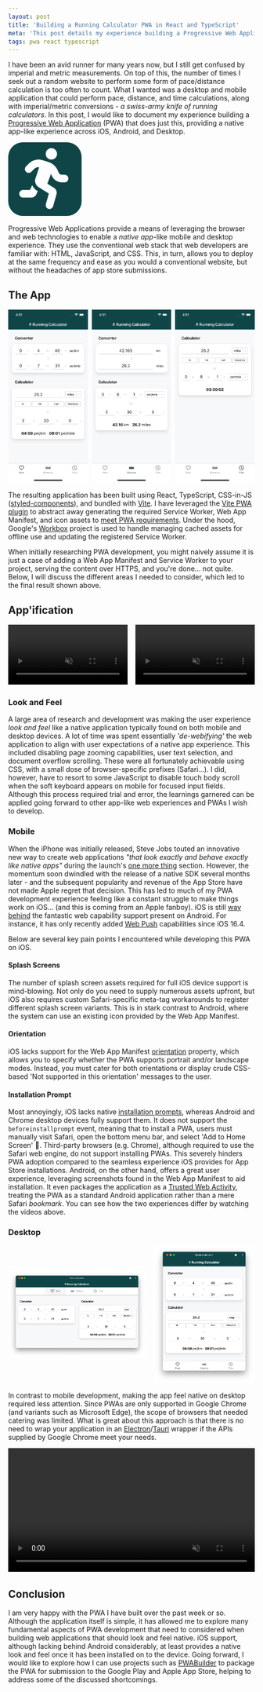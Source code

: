 ```yaml
---
layout: post
title: 'Building a Running Calculator PWA in React and TypeScript'
meta: 'This post details my experience building a Progressive Web Application (PWA) in React and TypeScript to calculate running pace, time, and distance. It explores key PWA features, including offline support, installation, and a native app-like experience across devices.'
tags: pwa react typescript
---
```


I have been an avid runner for many years now, but I still get confused by imperial and metric measurements.
On top of this, the number of times I seek out a random website to perform some form of pace/distance calculation is too often to count.
What I wanted was a desktop and mobile application that could perform pace, distance, and time calculations, along with imperial/metric conversions - _a swiss-army knife of running calculators_.
In this post, I would like to document my experience building a [Progressive Web Application](https://web.dev/articles/what-are-pwas) (PWA) that does just this, providing a native app-like experience across iOS, Android, and Desktop.

<!--more-->

<a href="https://eddmann.com/running-calculator/">
  <img src="/uploads/building-a-running-calculator-pwa-in-react-and-typescript/app-icon.png" style="max-width:150px;border-radius:20%;margin:0 auto;" alt="App Icon" />
</a>

Progressive Web Applications provide a means of leveraging the browser and web technologies to enable a _native app_-like mobile and desktop experience.
They use the conventional web stack that web developers are familiar with: HTML, JavaScript, and CSS.
This, in turn, allows you to deploy at the same frequency and ease as you would a conventional website, but without the headaches of app store submissions.

## The App

<div style="display:flex;gap:0.5rem;flex-direction:row;margin:1rem 0 0;">
  <div>
    <img src="/uploads/building-a-running-calculator-pwa-in-react-and-typescript/ios-pace.png" alt="Pace" />
  </div>
  <div>
    <img src="/uploads/building-a-running-calculator-pwa-in-react-and-typescript/ios-distance.png" alt="Distance" />
  </div>
  <div>
    <img src="/uploads/building-a-running-calculator-pwa-in-react-and-typescript/ios-time.png" alt="Time" />
  </div>
</div>

The resulting application has been built using React, TypeScript, CSS-in-JS ([styled-components](https://styled-components.com/)), and bundled with [Vite](https://vitejs.dev/).
I have leveraged the [Vite PWA plugin](https://vite-pwa-org.netlify.app/) to abstract away generating the required Service Worker, Web App Manifest, and icon assets to [meet PWA requirements](https://developer.mozilla.org/en-US/docs/Web/Progressive_web_apps/Tutorials/js13kGames/Installable_PWAs#requirements).
Under the hood, Google's [Workbox](https://developer.chrome.com/docs/workbox/) project is used to handle managing cached assets for offline use and updating the registered Service Worker.

When initially researching PWA development, you might naively assume it is just a case of adding a Web App Manifest and Service Worker to your project, serving the content over HTTPS, and you're done... not quite.
Below, I will discuss the different areas I needed to consider, which led to the final result shown above.

## App'ification

<div style="display:flex;gap:1rem;align-items:center;margin:1rem 0 0;">
  <div>
    <video style="width:100%;" controls muted>
      <source src="/uploads/building-a-running-calculator-pwa-in-react-and-typescript/ios-install.mp4" type="video/mp4">
    </video>
  </div>
  <div>
    <video style="width:100%" controls muted>
      <source src="/uploads/building-a-running-calculator-pwa-in-react-and-typescript/android-install.mp4" type="video/mp4">
    </video>
  </div>
</div>

### Look and Feel

A large area of research and development was making the user experience _look and feel_ like a native application typically found on both mobile and desktop devices.
A lot of time was spent essentially _'de-webifying'_ the web application to align with user expectations of a native app experience.
This included disabling page zooming capabilities, user text selection, and document overflow scrolling.
These were all fortunately achievable using CSS, with a small dose of browser-specific prefixes (Safari...).
I did, however, have to resort to some JavaScript to disable touch body scroll when the soft keyboard appears on mobile for focused input fields.
Although this process required trial and error, the learnings garnered can be applied going forward to other app-like web experiences and PWAs I wish to develop.

### Mobile

When the iPhone was initially released, Steve Jobs touted an innovative new way to create web applications _"that look exactly and behave exactly like native apps"_ during the launch's [one more thing](https://www.youtube.com/watch?v=ZlE7dzoD6GA) section.
However, the momentum soon dwindled with the release of a native SDK several months later - and the subsequent popularity and revenue of the App Store have not made Apple regret that decision.
This has led to much of my PWA development experience feeling like a constant struggle to make things work on iOS... (and this is coming from an Apple fanboy).
iOS is still [way behind](https://firt.dev/notes/pwa-ios/) the fantastic web capability support present on Android.
For instance, it has only recently added [Web Push](https://developer.mozilla.org/en-US/docs/Web/API/Push_API) capabilities since iOS 16.4.

Below are several key pain points I encountered while developing this PWA on iOS.

#### Splash Screens

The number of splash screen assets required for full iOS device support is mind-blowing.
Not only do you need to supply numerous assets upfront, but iOS also requires custom Safari-specific meta-tag workarounds to register different splash screen variants.
This is in stark contrast to Android, where the system can use an existing icon provided by the Web App Manifest.

#### Orientation

iOS lacks support for the Web App Manifest [orientation](https://developer.mozilla.org/en-US/docs/Web/Manifest/orientation) property, which allows you to specify whether the PWA supports portrait and/or landscape modes.
Instead, you must cater for both orientations or display crude CSS-based 'Not supported in this orientation' messages to the user.

#### Installation Prompt

Most annoyingly, iOS lacks native [installation prompts](https://web.dev/learn/pwa/installation-prompt), whereas Android and Chrome desktop devices fully support them.
It does not support the `beforeinstallprompt` event, meaning that to install a PWA, users must manually visit Safari, open the bottom menu bar, and select 'Add to Home Screen' 🤦.
Third-party browsers (e.g. Chrome), although required to use the Safari web engine, do not support installing PWAs.
This severely hinders PWA adoption compared to the seamless experience iOS provides for App Store installations.
Android, on the other hand, offers a great user experience, leveraging screenshots found in the Web App Manifest to aid installation.
It even packages the application as a [Trusted Web Activity](https://developer.chrome.com/docs/android/trusted-web-activity/), treating the PWA as a standard Android application rather than a mere Safari _bookmark_.
You can see how the two experiences differ by watching the videos above.

### Desktop

<div style="display:flex;gap:1rem;flex-direction:row;align-items:center;">
  <div>
    <img src="/uploads/building-a-running-calculator-pwa-in-react-and-typescript/desktop-wide-pace.png" alt="Desktop (wide)" />
  </div>
  <div>
    <img src="/uploads/building-a-running-calculator-pwa-in-react-and-typescript/desktop-narrow-pace.png" alt="Desktop (narrow)" />
  </div>
</div>

In contrast to mobile development, making the app feel native on desktop required less attention.
Since PWAs are only supported in Google Chrome (and variants such as Microsoft Edge), the scope of browsers that needed catering was limited.
What is great about this approach is that there is no need to wrap your application in an [Electron](https://www.electronjs.org/)/[Tauri](https://tauri.app/) wrapper if the APIs supplied by Google Chrome meet your needs.

<video style="width:100%" controls muted>
  <source src="/uploads/building-a-running-calculator-pwa-in-react-and-typescript/desktop-install.mp4" type="video/mp4">
</video>

## Conclusion

I am very happy with the PWA I have built over the past week or so.
Although the application itself is simple, it has allowed me to explore many fundamental aspects of PWA development that need to considered when building web applications that should look and feel native.
iOS support, although lacking behind Android considerably, at least provides a native look and feel once it has been installed on to the device.
Going forward, I would like to explore how I can use projects such as [PWABuilder](https://www.pwabuilder.com/) to package the PWA for submission to the Google Play and Apple App Store, helping to address some of the discussed shortcomings.
